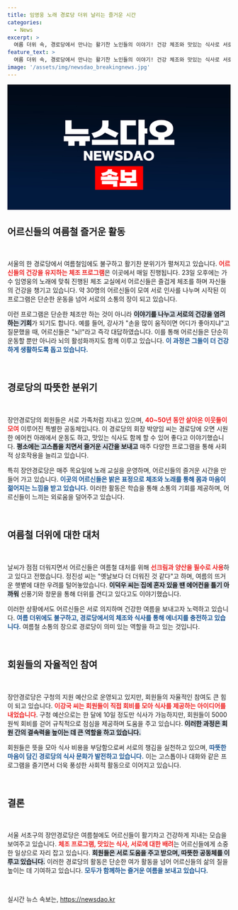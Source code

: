```yaml
---
title: 임영웅 노래 경로당 더위 날리는 즐거운 시간
categories:
  - News
excerpt: >
  여름 더위 속, 경로당에서 만나는 활기찬 노인들의 이야기! 건강 체조와 맛있는 식사로 서로의 삶을 나누며 소통하는 이들의 모습이 흥미롭습니다. 에어컨과 친구들 덕분에 심심함을 잊은 어르신들의 웃음이 여름을 물리칩니다!
feature_text: >
  여름 더위 속, 경로당에서 만나는 활기찬 노인들의 이야기! 건강 체조와 맛있는 식사로 서로의 삶을 나누며 소통하는 이들의 모습이 흥미롭습니다. 에어컨과 친구들 덕분에 심심함을 잊은 어르신들의 웃음이 여름을 물리칩니다!
image: '/assets/img/newsdao_breakingnews.jpg'
---
```


<p><img src="/assets/img/newsdao_breakingnews.jpg" alt="ontimetimes 속보" /></p>

<h2 data-ke-size="size26">어르신들의 여름철 즐거운 활동</h2>

<p data-ke-size="size16">&nbsp;</p>

<p data-ke-size="size16">서울의 한 경로당에서 여름철임에도 불구하고 활기찬 분위기가 펼쳐지고 있습니다. <b><span style="color: #ee2323;">어르신들의 건강을 유지하는 체조 프로그램</span></b>은 이곳에서 매일 진행됩니다. 23일 오후에는 가수 임영웅의 노래에 맞춰 진행된 체조 교실에서 어르신들은 즐겁게 체조를 하며 자신들의 건강을 챙기고 있습니다. 약 30명의 어르신들이 모여 서로 인사를 나누며 시작된 이 프로그램은 단순한 운동을 넘어 서로의 소통의 장이 되고 있습니다.</p>

<p data-ke-size="size16">이런 프로그램은 단순한 체조만 하는 것이 아니라 <b><span style="background-color: #21538527;">이야기를 나누고 서로의 건강을 염려하는 기회</span></b>가 되기도 합니다. 예를 들어, 강사가 "손을 많이 움직이면 어디가 좋아지냐"고 질문했을 때, 어르신들은 "뇌!"라고 즉각 대답하였습니다. 이를 통해 어르신들은 단순히 운동할 뿐만 아니라 뇌의 활성화까지도 함께 이루고 있습니다. <b><span style="color: #1a5490;">이 과정은 그들이 더 건강하게 생활하도록 돕고 있습니다.</span></b></p>

<p data-ke-size="size16">&nbsp;</p>

<h2 data-ke-size="size26">경로당의 따뜻한 분위기</h2>

<p data-ke-size="size16">&nbsp;</p>

<p data-ke-size="size16">장안경로당의 회원들은 서로 가족처럼 지내고 있으며, <b><span style="color: #ee2323;">40~50년 동안 살아온 이웃들이 모여</span></b> 이루어진 특별한 공동체입니다. 이 경로당의 회장 박양임 씨는 경로당에 오면 시원한 에어컨 아래에서 운동도 하고, 맛있는 식사도 함께 할 수 있어 좋다고 이야기했습니다. <b><span style="background-color: #21538527;">평소에는 고스톱을 치면서 즐거운 시간을 보내고</span></b> 매주 다양한 프로그램을 통해 사회적 상호작용을 늘리고 있습니다.</p>

<p data-ke-size="size16">특히 장안경로당은 매주 목요일에 노래 교실을 운영하며, 어르신들의 즐거운 시간을 만들어 가고 있습니다. <b><span style="color: #1a5490;">이곳의 어르신들은 밝은 표정으로 체조와 노래를 통해 몸과 마음이 젊어지는 느낌을 받고 있습니다.</span></b> 이러한 활동은 학습을 통해 소통의 기회를 제공하며, 어르신들이 느끼는 외로움을 덜어주고 있습니다.</p>

<p data-ke-size="size16">&nbsp;</p>

<h2 data-ke-size="size26">여름철 더위에 대한 대처</h2>

<p data-ke-size="size16">&nbsp;</p>

<p data-ke-size="size16">날씨가 점점 더워지면서 어르신들은 여름철 대처를 위해 <b><span style="color: #ee2323;">선크림과 양산을 필수로 사용</span></b>하고 있다고 전했습니다. 정진성 씨는 "옛날보다 더 더워진 것 같다"고 하며, 여름의 뜨거운 햇볕에 대한 우려를 털어놓았습니다. <b><span style="background-color: #21538527;">이덕우 씨는 집에 혼자 있을 땐 에어컨을 틀기 아까워</span></b> 선풍기와 창문을 통해 더위를 견디고 있다고도 이야기했습니다.</p>

<p data-ke-size="size16">이러한 상황에서도 어르신들은 서로 의지하며 건강한 여름을 보내고자 노력하고 있습니다. <b><span style="color: #1a5490;">여름 더위에도 불구하고, 경로당에서의 체조와 식사를 통해 에너지를 충전하고 있습니다.</span></b> 여름철 소통의 장으로 경로당이 의미 있는 역할을 하고 있는 것입니다.</p>

<p data-ke-size="size16">&nbsp;</p>

<h2 data-ke-size="size26">회원들의 자율적인 참여</h2>

<p data-ke-size="size16">&nbsp;</p>

<p data-ke-size="size16">장안경로당은 구청의 지원 예산으로 운영되고 있지만, 회원들의 자율적인 참여도 큰 힘이 되고 있습니다. <b><span style="color: #ee2323;">이강국 씨는 회원들이 직접 회비를 모아 식사를 제공하는 아이디어를 내었습니다</span></b>. 구청 예산으로는 한 달에 10일 정도만 식사가 가능하지만, 회원들이 5000원씩 회비를 걷어 규칙적으로 점심을 제공하며 도움을 주고 있습니다. <b><span style="background-color: #21538527;">이러한 과정은 회원 간의 결속력을 높이는 데 큰 역할을 하고 있습니다.</span></b></p>

<p data-ke-size="size16">회원들은 뜻을 모아 식사 비용을 부담함으로써 서로의 챙김을 실천하고 있으며, <b><span style="color: #1a5490;">따뜻한 마음이 담긴 경로당의 식사 문화가 발전하고 있습니다.</span></b> 이는 고스톱이나 대화와 같은 프로그램을 즐기면서 더욱 풍성한 사회적 활동으로 이어지고 있습니다.</p>

<p data-ke-size="size16">&nbsp;</p>

<h2 data-ke-size="size26">결론</h2>

<p data-ke-size="size16">&nbsp;</p>

<p data-ke-size="size16">서울 서초구의 장안경로당은 여름철에도 어르신들이 활기차고 건강하게 지내는 모습을 보여주고 있습니다. <b><span style="color: #ee2323;">체조 프로그램, 맛있는 식사, 서로에 대한 배려</span></b>는 어르신들에게 소중한 일상으로 자리 잡고 있습니다. <b><span style="background-color: #21538527;">회원들은 서로 도움을 주고 받으며, 따뜻한 공동체를 이루고 있습니다.</span></b> 이러한 경로당의 활동은 단순한 여가 활동을 넘어 어르신들의 삶의 질을 높이는 데 기여하고 있습니다. <b><span style="color: #1a5490;">모두가 함께하는 즐거운 여름을 보내고 있습니다.</span></b></p>

<p data-ke-size="size16">&nbsp;</p>
실시간 뉴스 속보는, <a href="https://newsdao.kr" rel="dofollow">https://newsdao.kr</a>


